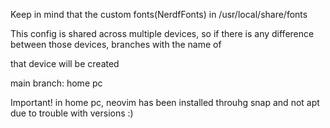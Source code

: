 Keep in mind that the custom fonts(NerdfFonts) in /usr/local/share/fonts

This config is shared across multiple devices, so if there is any difference between those devices, branches with the name of 

that device will be created

main branch: home pc

Important! in home pc, neovim has been installed throuhg snap and not apt due to trouble with versions :)
